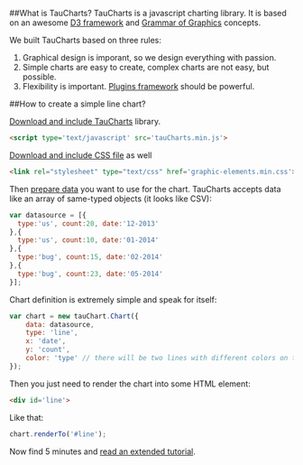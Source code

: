 ##What is TauCharts?
TauCharts is a javascript charting library. It is based on an awesome [D3 framework](http://d3js.org/) and [Grammar of Graphics](http://www.amazon.com/The-Grammar-Graphics-Statistics-Computing/dp/0387245448) concepts.

We built TauCharts based on three rules:

1. Graphical design is imporant, so we design everything with passion.
2. Simple charts are easy to create, complex charts are not easy, but possible.
3. Flexibility is important. [Plugins framework](../plugins/README.md) should be powerful.

##How to create a simple line chart?

[Download and include TauCharts](https://github.com/TargetProcess/tauCharts/blob/master/build/tauCharts.min.js) library.

```html
<script type='text/javascript' src='tauCharts.min.js'>
```

[Download and include CSS file](https://github.com/TargetProcess/tauCharts/blob/master/build/css/graphic-elements.min.css) as well

```html
<link rel="stylesheet" type="text/css" href='graphic-elements.min.css'>
```


Then [prepare data](../datasource/README.md) you want to use for the chart. TauCharts accepts data like an array of same-typed objects (it looks like CSV):


```javascript
var datasource = [{
  type:'us', count:20, date:'12-2013'
},{
  type:'us', count:10, date:'01-2014'
},{
  type:'bug', count:15, date:'02-2014'
},{
  type:'bug', count:23, date:'05-2014'
}];
```

Chart definition is extremely simple and speak for itself:

```javascript
var chart = new tauChart.Chart({
    data: datasource,
    type: 'line',
    x: 'date',
    y: 'count',
    color: 'type' // there will be two lines with different colors on the chart
});
```

Then you just need to render the chart into some HTML element:

```html
<div id='line'>
```

Like that:

```javascript
chart.renderTo('#line');
```

Now find 5 minutes and [read an extended tutorial](5min.md).

